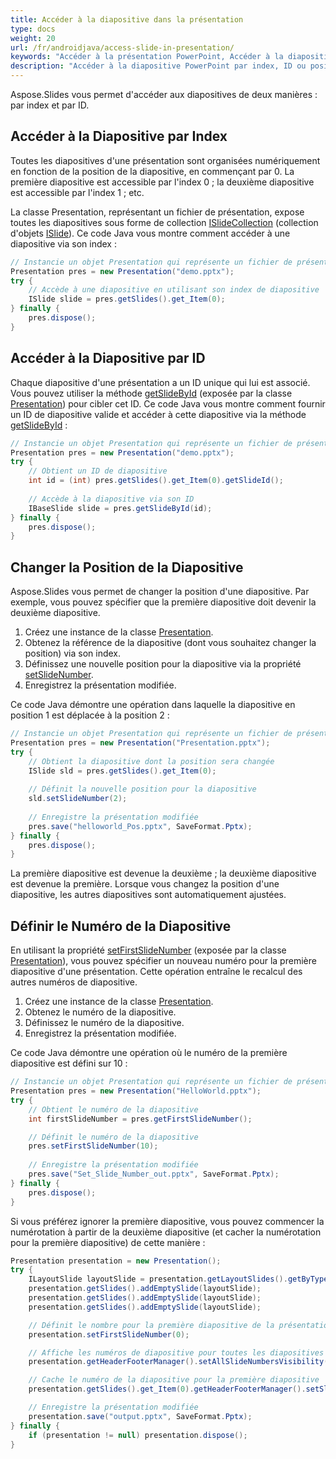 ```yaml
---
title: Accéder à la diapositive dans la présentation
type: docs
weight: 20
url: /fr/androidjava/access-slide-in-presentation/
keywords: "Accéder à la présentation PowerPoint, Accéder à la diapositive, Modifier les propriétés de la diapositive, Changer la position de la diapositive, Définir le numéro de la diapositive, index, ID, position Java, Aspose.Slides"
description: "Accéder à la diapositive PowerPoint par index, ID ou position en Java. Modifier les propriétés de la diapositive"
---
```


Aspose.Slides vous permet d'accéder aux diapositives de deux manières : par index et par ID.

## **Accéder à la Diapositive par Index**

Toutes les diapositives d'une présentation sont organisées numériquement en fonction de la position de la diapositive, en commençant par 0. La première diapositive est accessible par l'index 0 ; la deuxième diapositive est accessible par l'index 1 ; etc.

La classe Presentation, représentant un fichier de présentation, expose toutes les diapositives sous forme de collection [ISlideCollection](https://reference.aspose.com/slides/androidjava/com.aspose.slides/islidecollection/) (collection d'objets [ISlide](https://reference.aspose.com/slides/androidjava/com.aspose.slides/islide/)). Ce code Java vous montre comment accéder à une diapositive via son index :

```java
// Instancie un objet Presentation qui représente un fichier de présentation
Presentation pres = new Presentation("demo.pptx");
try {
    // Accède à une diapositive en utilisant son index de diapositive
    ISlide slide = pres.getSlides().get_Item(0);
} finally {
    pres.dispose();
}
```

## **Accéder à la Diapositive par ID**

Chaque diapositive d'une présentation a un ID unique qui lui est associé. Vous pouvez utiliser la méthode [getSlideById](https://reference.aspose.com/slides/androidjava/com.aspose.slides/presentation/#getSlideById-long-) (exposée par la classe [Presentation](https://reference.aspose.com/slides/androidjava/com.aspose.slides/presentation/)) pour cibler cet ID. Ce code Java vous montre comment fournir un ID de diapositive valide et accéder à cette diapositive via la méthode [getSlideById](https://reference.aspose.com/slides/androidjava/com.aspose.slides/presentation/#getSlideById-long-) :

```java
// Instancie un objet Presentation qui représente un fichier de présentation
Presentation pres = new Presentation("demo.pptx");
try {
    // Obtient un ID de diapositive
    int id = (int) pres.getSlides().get_Item(0).getSlideId();
    
    // Accède à la diapositive via son ID
    IBaseSlide slide = pres.getSlideById(id);
} finally {
    pres.dispose();
}
```

## **Changer la Position de la Diapositive**

Aspose.Slides vous permet de changer la position d'une diapositive. Par exemple, vous pouvez spécifier que la première diapositive doit devenir la deuxième diapositive.

1. Créez une instance de la classe [Presentation](https://reference.aspose.com/slides/androidjava/com.aspose.slides/presentation/).
1. Obtenez la référence de la diapositive (dont vous souhaitez changer la position) via son index.
1. Définissez une nouvelle position pour la diapositive via la propriété [setSlideNumber](https://reference.aspose.com/slides/androidjava/com.aspose.slides/islide/#setSlideNumber-int-).
1. Enregistrez la présentation modifiée.

Ce code Java démontre une opération dans laquelle la diapositive en position 1 est déplacée à la position 2 :

```java
// Instancie un objet Presentation qui représente un fichier de présentation
Presentation pres = new Presentation("Presentation.pptx");
try {
    // Obtient la diapositive dont la position sera changée
    ISlide sld = pres.getSlides().get_Item(0);
    
    // Définit la nouvelle position pour la diapositive
    sld.setSlideNumber(2);
    
    // Enregistre la présentation modifiée
    pres.save("helloworld_Pos.pptx", SaveFormat.Pptx);
} finally {
    pres.dispose();
}
```

La première diapositive est devenue la deuxième ; la deuxième diapositive est devenue la première. Lorsque vous changez la position d'une diapositive, les autres diapositives sont automatiquement ajustées.

## **Définir le Numéro de la Diapositive**

En utilisant la propriété [setFirstSlideNumber](https://reference.aspose.com/slides/androidjava/com.aspose.slides/presentation/#setFirstSlideNumber-int-) (exposée par la classe [Presentation](https://reference.aspose.com/slides/androidjava/com.aspose.slides/presentation/)), vous pouvez spécifier un nouveau numéro pour la première diapositive d'une présentation. Cette opération entraîne le recalcul des autres numéros de diapositive.

1. Créez une instance de la classe [Presentation](https://reference.aspose.com/slides/androidjava/com.aspose.slides/presentation/).
1. Obtenez le numéro de la diapositive.
1. Définissez le numéro de la diapositive.
1. Enregistrez la présentation modifiée.

Ce code Java démontre une opération où le numéro de la première diapositive est défini sur 10 :

```java
// Instancie un objet Presentation qui représente un fichier de présentation
Presentation pres = new Presentation("HelloWorld.pptx");
try {
    // Obtient le numéro de la diapositive
    int firstSlideNumber = pres.getFirstSlideNumber();

    // Définit le numéro de la diapositive
    pres.setFirstSlideNumber(10);
	
    // Enregistre la présentation modifiée
    pres.save("Set_Slide_Number_out.pptx", SaveFormat.Pptx);
} finally {
    pres.dispose();
}
```

Si vous préférez ignorer la première diapositive, vous pouvez commencer la numérotation à partir de la deuxième diapositive (et cacher la numérotation pour la première diapositive) de cette manière :

```java
Presentation presentation = new Presentation();
try {
    ILayoutSlide layoutSlide = presentation.getLayoutSlides().getByType(SlideLayoutType.Blank);
    presentation.getSlides().addEmptySlide(layoutSlide);
    presentation.getSlides().addEmptySlide(layoutSlide);
    presentation.getSlides().addEmptySlide(layoutSlide);

    // Définit le nombre pour la première diapositive de la présentation
    presentation.setFirstSlideNumber(0);

    // Affiche les numéros de diapositive pour toutes les diapositives
    presentation.getHeaderFooterManager().setAllSlideNumbersVisibility(true);

    // Cache le numéro de la diapositive pour la première diapositive
    presentation.getSlides().get_Item(0).getHeaderFooterManager().setSlideNumberVisibility(false);

    // Enregistre la présentation modifiée
    presentation.save("output.pptx", SaveFormat.Pptx);
} finally {
    if (presentation != null) presentation.dispose();
}
```